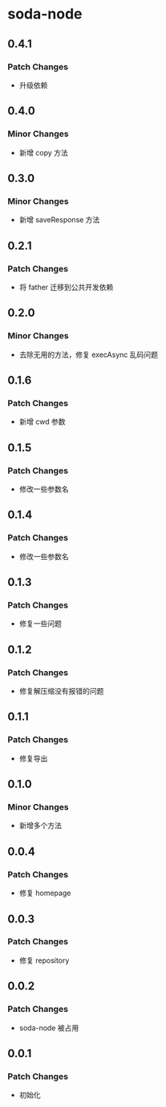 # soda-node

## 0.4.1

### Patch Changes

-   升级依赖

## 0.4.0

### Minor Changes

-   新增 copy 方法

## 0.3.0

### Minor Changes

-   新增 saveResponse 方法

## 0.2.1

### Patch Changes

-   将 father 迁移到公共开发依赖

## 0.2.0

### Minor Changes

-   去除无用的方法，修复 execAsync 乱码问题

## 0.1.6

### Patch Changes

-   新增 cwd 参数

## 0.1.5

### Patch Changes

-   修改一些参数名

## 0.1.4

### Patch Changes

-   修改一些参数名

## 0.1.3

### Patch Changes

-   修复一些问题

## 0.1.2

### Patch Changes

-   修复解压缩没有报错的问题

## 0.1.1

### Patch Changes

-   修复导出

## 0.1.0

### Minor Changes

-   新增多个方法

## 0.0.4

### Patch Changes

-   修复 homepage

## 0.0.3

### Patch Changes

-   修复 repository

## 0.0.2

### Patch Changes

-   soda-node 被占用

## 0.0.1

### Patch Changes

-   初始化
